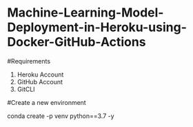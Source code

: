 # Machine-Learning-Model-Deployment-in-Heroku-using-Docker-GitHub-Actions

#Requirements
1. Heroku Account
2. GitHub Account
3. GitCLI


#Create a new environment

conda create -p venv python==3.7 -y

